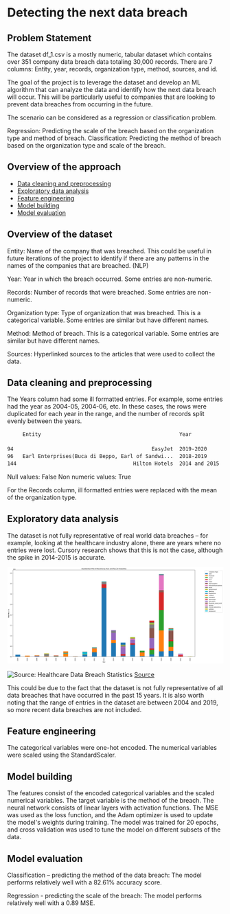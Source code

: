 # Detecting the next data breach

## Problem Statement
The dataset df_1.csv is a mostly numeric, tabular dataset which contains over 351 company data breach data totaling 30,000 records.
There are 7 columns: Entity, year, records, organization type, method, sources, and id.

The goal of the project is to leverage the dataset and develop an ML algorithm that can analyze the data and identify how the next data breach will occur. This will be particularly useful to companies that are looking to prevent data breaches from occurring in the future.

The scenario can be considered as a regression or classification problem.

Regression: Predicting the scale of the breach based on the organization type and method of breach.
Classification: Predicting the method of breach based on the organization type and scale of the breach.

## Overview of the approach
- [Data cleaning and preprocessing](#data-cleaning-and-preprocessing)
- [Exploratory data analysis](#exploratory-data-analysis)
- [Feature engineering](#feature-engineering)
- [Model building](#model-building)
- [Model evaluation](#model-evaluation)

## Overview of the dataset
Entity: Name of the company that was breached. This could be useful in future iterations of the project to identify if there are any patterns in the names of the companies that are breached. (NLP)

Year: Year in which the breach occurred. Some entries are non-numeric.

Records: Number of records that were breached. Some entries are non-numeric.

Organization type: Type of organization that was breached. This is a categorical variable. Some entries are similar but have different names.

Method: Method of breach. This is a categorical variable. Some entries are similar but have different names.

Sources: Hyperlinked sources to the articles that were used to collect the data.

## Data cleaning and preprocessing
The Years column had some ill formatted entries. For example, some entries had the year as 2004-05, 2004-06, etc. In these cases, the rows were duplicated for each year in the range, and the number of records split evenly between the years.

``` txt
     Entity                                             Year            Records     Organization type   Method  
 
94                                             EasyJet  2019-2020       13394400    transport           hacked    
96   Earl Enterprises(Buca di Beppo, Earl of Sandwi...  2018-2019       2000000     restaurant          hacked    
144                                      Hilton Hotels  2014 and 2015   363000      hotel               hacked  
```
Null values:  False
Non numeric values:  True


For the Records column, ill formatted entries were replaced with the mean of the organization type.

## Exploratory data analysis
The dataset is not fully representative of real world data breaches – for example, looking at the healthcare industry alone, there are years where no entries were lost. Cursory research shows that this is not the case, although the spike in 2014-2015 is accurate.

![Visualizing the given dataset](graphs/industryrecords.png)

![Source: Healthcare Data Breach Statistics](https://www.hipaajournal.com/wp-content/uploads/2023/11/healthcare-data-breach-statistics-breached-records-2009-2023-oct.jpg)
[Source](https://www.hipaajournal.com/healthcare-data-breach-statistics/)


This could be due to the fact that the dataset is not fully representative of all data breaches that have occurred in the past 15 years. It is also worth noting that the range of entries in the dataset are between 2004 and 2019, so more recent data breaches are not included.

## Feature engineering
The categorical variables were one-hot encoded. The numerical variables were scaled using the StandardScaler.

## Model building
The features consist of the encoded categorical variables and the scaled numerical variables. The target variable is the method of the breach. The neural network consists of linear layers with activation functions. The MSE was used as the loss function, and the Adam optimizer is used to update the model's weights during training. The model was trained for 20 epochs, and cross validation was used to tune the model on different subsets of the data.

## Model evaluation
Classification – predicting the method of the data breach: The model performs relatively well with a 82.61% accuracy score. 

Regression - predicting the scale of the breach: The model performs relatively well with a 0.89 MSE.
